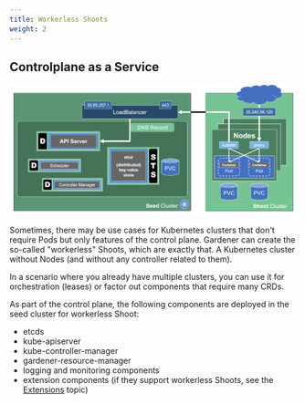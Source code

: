 ```yaml
---
title: Workerless Shoots
weight: 2
---
```


## Controlplane as a Service

![](./images/workerless-shoots.png)

Sometimes, there may be use cases for Kubernetes clusters that don't require Pods but only features of the control plane. Gardener can create the so-called "workerless" Shoots, which are exactly that. A Kubernetes cluster without Nodes (and without any controller related to them).

In a scenario where you already have multiple clusters, you can use it for orchestration (leases) or factor out components that require many CRDs.

As part of the control plane, the following components are deployed in the seed cluster for workerless Shoot:
- etcds
- kube-apiserver
- kube-controller-manager
- gardener-resource-manager
- logging and monitoring components
- extension components (if they support workerless Shoots, see the [Extensions](https://github.com/gardener/gardener/blob/master/docs/extensions/extension.md#what-is-required-to-register-and-support-an-extension-type) topic)